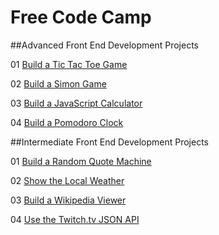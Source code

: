 # Free Code Camp
##Advanced Front End Development Projects

01 [Build a Tic Tac Toe Game](../master/Build_a_Tic_Tac_Toe_Game/index.html)

02 [Build a Simon Game](#)

03 [Build a JavaScript Calculator](#)

04 [Build a Pomodoro Clock](#)

##Intermediate Front End Development Projects

01 [Build a Random Quote Machine](#)

02 [Show the Local Weather](#)

03 [Build a Wikipedia Viewer](#)

04 [Use the Twitch.tv JSON API](#)
